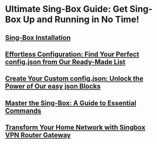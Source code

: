 # Ultimate Sing-Box Guide: Get Sing-Box Up and Running in No Time!

## [Sing-Box Installation](https://vpnrouter.homes/install-singbox/)

## [Effortless Configuration: Find Your Perfect config.json from Our Ready-Made List](https://vpnrouter.homes/singbox-ready/)

## [Create Your Custom config.json: Unlock the Power of Our easy json Blocks](https://vpnrouter.homes/build-singbox-config/)

## [Master the Sing-Box: A Guide to Essential Commands](https://vpnrouter.homes/commands/)

## [Transform Your Home Network with Singbox VPN Router Gateway](https://vpnrouter.homes/home-vpn-router-setup/)
